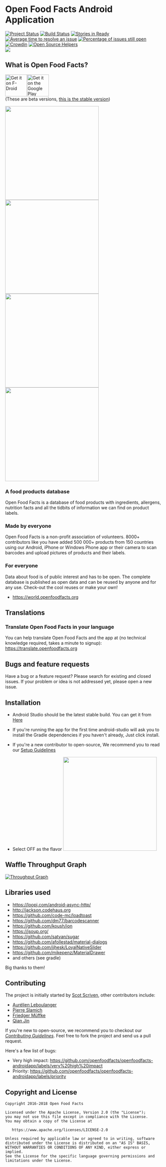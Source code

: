 Open Food Facts Android Application
===================================

[![Project Status](http://opensource.box.com/badges/active.svg)](http://opensource.box.com/badges)
[![Build Status](https://travis-ci.org/openfoodfacts/openfoodfacts-androidapp.svg?branch=master)](https://travis-ci.org/openfoodfacts/openfoodfacts-androidapp)
[![Stories in Ready](https://badge.waffle.io/openfoodfacts/openfoodfacts-androidapp.svg?label=ready&title=Ready)](https://waffle.io/openfoodfacts/openfoodfacts-androidapp)
[![Average time to resolve an issue](https://isitmaintained.com/badge/resolution/openfoodfacts/openfoodfacts-androidapp.svg)](https://isitmaintained.com/project/openfoodfacts/openfoodfacts-androidapp "Average time to resolve an issue")
[![Percentage of issues still open](https://isitmaintained.com/badge/open/openfoodfacts/openfoodfacts-androidapp.svg)](https://isitmaintained.com/project/openfoodfacts/openfoodfacts-androidapp "Percentage of issues still open")
[![Crowdin](https://d322cqt584bo4o.cloudfront.net/openfoodfacts/localized.svg)](https://crowdin.com/project/openfoodfacts)
[![Open Source Helpers](https://www.codetriage.com/openfoodfacts/openfoodfacts-androidapp/badges/users.svg)](https://www.codetriage.com/openfoodfacts/openfoodfacts-androidapp)
<br>
<img src="https://static.openfoodfacts.org/images/misc/openfoodfacts-logo-en-178x150.png">
## What is Open Food Facts?

<a href="https://f-droid.org/app/openfoodfacts.github.scrachx.openfood"><img src="https://f-droid.org/badge/get-it-on.png" alt="Get it on F-Droid" height="70"></a><a href="https://play.google.com/store/apps/details?id=openfoodfacts.github.scrachx.openfood"><img src="https://play.google.com/intl/en_us/badges/images/badge_new.png" alt="Get it on the Google Play Store" height="70"></a><br>
(These are beta versions, <a href="https://play.google.com/store/apps/details?id=org.openfoodfacts.scanner">this is the stable version</a>)

<img src="https://lh3.googleusercontent.com/8WatIseTIIFe5dLA2Gje3CVFZkiLWKVkt4RjuxtdQk56G1MEHmQ5cR57ICQnTFaSLss=h900" height="300"><img src="https://lh3.googleusercontent.com/xSkBdFey8CNhIN7lBjAWGzuMd6hTdfKNeeWI0dchehqyL3CgyU7jER5C5dM_CzwQyJA=h900" height="300"><img src="https://lh3.googleusercontent.com/bbDgVhz73xXZzA2-QjkvP3V0aFeX9iys5lh2vWmjMsg4UlMXERBxoRqAGcgW6YFbJaET=h900" height="300"><img src="https://lh3.googleusercontent.com/bL1v0l8BKfHQG2x4k-macPi5w3dGLbxGDaBuRPtKTzXE56-HXQmNXk0Ew60v1Kyh3g=h900" height="300">

### A food products database

Open Food Facts is a database of food products with ingredients, allergens, nutrition facts and all the tidbits of information we can find on product labels.

### Made by everyone

Open Food Facts is a non-profit association of volunteers.
8000+ contributors like you have added 500 000+ products from 150 countries using our Android, iPhone or Windows Phone app or their camera to scan barcodes and upload pictures of products and their labels.

### For everyone

Data about food is of public interest and has to be open. The complete database is published as open data and can be reused by anyone and for any use. Check-out the cool reuses or make your own!
- <https://world.openfoodfacts.org>

## Translations

### Translate Open Food Facts in your language

You can help translate Open Food Facts and the app at (no technical knowledge required, takes a minute to signup): <br>
https://translate.openfoodfacts.org

## Bugs and feature requests

Have a bug or a feature request? Please search for existing and closed issues. If your problem or idea is not addressed yet, please open a new issue.

## Installation

* Android Studio should be the latest stable build. You can get it from [Here](https://developer.android.com/studio/index.html)
* If you're running the app for the first time android-studio will ask you to install the Gradle dependencies if you haven't already, Just click install.
* If you're a new contributor to open-source, We recommend you to read our [Setup Guidelines](https://github.com/openfoodfacts/openfoodfacts-androidapp/blob/master/SETUP_GUIDELINES.md)

* Select OFF as the flavor <img src="https://user-images.githubusercontent.com/1689815/39445509-8064b2f8-4cbb-11e8-908d-86bcd61cb4f5.png" height="300">


## Waffle Throughput Graph

[![Throughput Graph](https://graphs.waffle.io/openfoodfacts/openfoodfacts-androidapp/throughput.svg)](https://waffle.io/openfoodfacts/openfoodfacts-androidapp/metrics/throughput)

## Libraries used

- https://loopj.com/android-async-http/
- http://jackson.codehaus.org
- https://github.com/code-mc/loadtoast
- https://github.com/dm77/barcodescanner
- https://github.com/koush/ion
- https://jsoup.org/
- https://github.com/satyan/sugar
- https://github.com/afollestad/material-dialogs
- https://github.com/jjhesk/LoyalNativeSlider
- https://github.com/mikepenz/MaterialDrawer
- and others (see gradle)

Big thanks to them!

## Contributing

The project is initially started by [Scot Scriven](https://github.com/itchix), other contributors include:
- [Aurélien Leboulanger](https://github.com/herau)
- [Pierre Slamich](https://github.com/teolemon)
- [Friedger Müffke](https://github.com/friedger)
- [Qian Jin](https://github.com/jinqian)

If you're new to open-source, we recommend you to checkout our [_Contributing Guidelines_](https://github.com/openfoodfacts/openfoodfacts-androidapp/blob/master/CONTRIBUTING.md). Feel free to fork the project and send us a pull request.

Here's a few list of bugs:
- Very high impact: https://github.com/openfoodfacts/openfoodfacts-androidapp/labels/very%20high%20impact
- Priority: https://github.com/openfoodfacts/openfoodfacts-androidapp/labels/priority

## Copyright and License

    Copyright 2016-2018 Open Food Facts

    Licensed under the Apache License, Version 2.0 (the "License");
    you may not use this file except in compliance with the License.
    You may obtain a copy of the License at

       https://www.apache.org/licenses/LICENSE-2.0

    Unless required by applicable law or agreed to in writing, software
    distributed under the License is distributed on an "AS IS" BASIS,
    WITHOUT WARRANTIES OR CONDITIONS OF ANY KIND, either express or implied.
    See the License for the specific language governing permissions and 
    limitations under the License.
